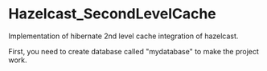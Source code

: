 Hazelcast_SecondLevelCache
==========================

Implementation of hibernate 2nd level cache integration of hazelcast.


First, you need to create database called "mydatabase" to make the project work. 
